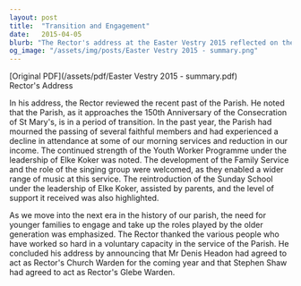 ```yaml
---
layout: post
title:  "Transition and Engagement"
date:   2015-04-05
blurb: "The Rector's address at the Easter Vestry 2015 reflected on the Parish's period of transition as it approached its 150th anniversary. He acknowledged the loss of faithful members and a decline in attendance and income. However, he highlighted the strength of the Youth Worker Programme and the reintroduction of the Sunday School. He emphasized the importance of younger families engaging in parish roles and concluded by appointing new wardens for the year."
og_image: "/assets/img/posts/Easter Vestry 2015 - summary.png"
---
```

[Original PDF](/assets/pdf/Easter Vestry 2015 - summary.pdf)    
Rector's Address

In his address, the Rector reviewed the recent past of the Parish. He noted that the Parish, as it approaches the 150th Anniversary of the Consecration of St Mary's, is in a period of transition. In the past year, the Parish had mourned the passing of several faithful members and had experienced a decline in attendance at some of our morning services and reduction in our income. The continued strength of the Youth Worker Programme under the leadership of Elke Koker was noted. The development of the Family Service and the role of the singing group were welcomed, as they enabled a wider range of music at this service. The reintroduction of the Sunday School under the leadership of Elke Koker, assisted by parents, and the level of support it received was also highlighted.

As we move into the next era in the history of our parish, the need for younger families to engage and take up the roles played by the older generation was emphasized. The Rector thanked the various people who have worked so hard in a voluntary capacity in the service of the Parish. He concluded his address by announcing that Mr Denis Headon had agreed to act as Rector's Church Warden for the coming year and that Stephen Shaw had agreed to act as Rector's Glebe Warden.
